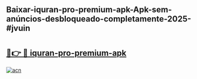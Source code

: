 ## Baixar-iquran-pro-premium-apk-Apk-sem-anúncios-desbloqueado-completamente-2025-#jvuin

# <h2><a href="https://ainizakaria.my?title=iquran-pro-premium-apk&ref=20M">🔗👉 🔴 iquran-pro-premium-apk</a></h2>

[![acn](https://github.com/user-attachments/assets/0f9c940e-d8b0-45ae-aac7-cd30a18b3e1c)](https://ainizakaria.my?title=iquran-pro-premium-apk&ref=20M)

